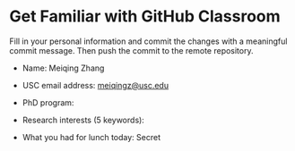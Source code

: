 # Get Familiar with GitHub Classroom

Fill in your personal information and commit the changes with a meaningful commit message.  Then push the commit to the remote repository.

* Name: Meiqing Zhang

* USC email address: meiqingz@usc.edu

* PhD program:

* Research interests (5 keywords):

* What you had for lunch today: Secret

